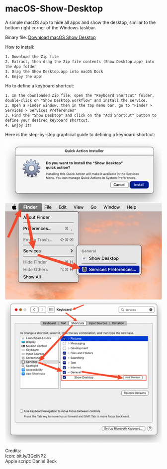# macOS-Show-Desktop
A simple macOS app to hide all apps and show the desktop, similar to the bottom right corner of the Windows taskbar.

Binary file: <a href="https://github.com/YoosefDoost/macOS-Show-Desktop/releases">Download macOS Show Desktop</a> 

How to install:

    1. Download the Zip file
    2. Extract, then drag the Zip file contents (Show Desktop.app) into the App folder
    3. Drag the Show Desktop.app into macOS Dock
    4. Enjoy the app!

Ho to define a keyboard shortcut:

    1. In the downloaded Zip file, open the "Keyboard Shortcut" folder, double-click on "Show Desktop.workflow" and install the service.
    2. Open a Finder window, then in the top menu bar, go to "Finder > Services > Services Preferences"
    3. Find the "Show Desktop" and click on the "Add Shortcut" button to define your desired keyboard shortcut.
    4. Enjoy it!

Here is the step-by-step graphical guide to defining a keyboard shortcut:

<img src="https://raw.githubusercontent.com/Yoosefdoost/macOS-Show-Desktop/main/Images/Keyboard%20Shortcut%20%5BTutorial%5D/1.%20Install%20the%20Service.png">

<img src="https://raw.githubusercontent.com/Yoosefdoost/macOS-Show-Desktop/main/Images/Keyboard%20Shortcut%20%5BTutorial%5D/2.%20Go%20to%20Services%20Preferences.jpg">

<img src="https://raw.githubusercontent.com/Yoosefdoost/macOS-Show-Desktop/main/Images/Keyboard%20Shortcut%20%5BTutorial%5D/3.%20Define%20a%20Keyboard%20Shortcut.png">


Credits:<br/>
Icon: bit.ly/3GclNP2 <br/>
Apple script: Daniel Beck
